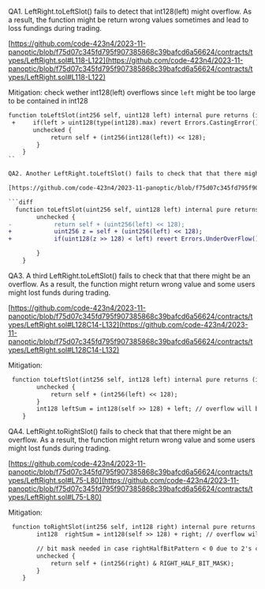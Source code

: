 QA1. LeftRight.toLeftSlot() fails to detect that int128(left) might overflow. As a result, the function might be return wrong values sometimes and lead to loss fundings during trading.

[https://github.com/code-423n4/2023-11-panoptic/blob/f75d07c345fd795f907385868c39bafcd6a56624/contracts/types/LeftRight.sol#L118-L122](https://github.com/code-423n4/2023-11-panoptic/blob/f75d07c345fd795f907385868c39bafcd6a56624/contracts/types/LeftRight.sol#L118-L122)

Mitigation: check wether int128(left) overflows since ``left`` might be too large to be contained in int128

```diff
function toLeftSlot(int256 self, uint128 left) internal pure returns (int256) {
 +     if(left > uint128(type(int128).max) revert Errors.CastingError(); 
       unchecked {
            return self + (int256(int128(left)) << 128);
        }
    }
``

QA2. Another LeftRight.toLeftSlot() fails to check that that there might be an overflow. As a result, the function might return wrong value and some users might lost funds during trading. 

[https://github.com/code-423n4/2023-11-panoptic/blob/f75d07c345fd795f907385868c39bafcd6a56624/contracts/types/LeftRight.sol#L108-L112](https://github.com/code-423n4/2023-11-panoptic/blob/f75d07c345fd795f907385868c39bafcd6a56624/contracts/types/LeftRight.sol#L108-L112)

```diff
  function toLeftSlot(uint256 self, uint128 left) internal pure returns (uint256) {
        unchecked {
-            return self + (uint256(left) << 128);
+            uint256 z = self + (uint256(left) << 128);
+            if(uint128(z >> 128) < left) revert Errors.UnderOverFlow();

        }
    }
```

QA3. A third  LeftRight.toLeftSlot() fails to check that that there might be an overflow. As a result, the function might return wrong value and some users might lost funds during trading. 

[https://github.com/code-423n4/2023-11-panoptic/blob/f75d07c345fd795f907385868c39bafcd6a56624/contracts/types/LeftRight.sol#L128C14-L132](https://github.com/code-423n4/2023-11-panoptic/blob/f75d07c345fd795f907385868c39bafcd6a56624/contracts/types/LeftRight.sol#L128C14-L132)

Mitigation:

```diff
 function toLeftSlot(int256 self, int128 left) internal pure returns (int256) {
        unchecked {
            return self + (int256(left) << 128);
        }
        int128 leftSum = int128(self >> 128) + left; // overflow will be caught out of unchecked 
    }
```

QA4. LeftRight.toRightSlot() fails to check that that there might be an overflow. As a result, the function might return wrong value and some users might lost funds during trading. 

[https://github.com/code-423n4/2023-11-panoptic/blob/f75d07c345fd795f907385868c39bafcd6a56624/contracts/types/LeftRight.sol#L75-L80](https://github.com/code-423n4/2023-11-panoptic/blob/f75d07c345fd795f907385868c39bafcd6a56624/contracts/types/LeftRight.sol#L75-L80)

Mitigation: 
```diff
 function toRightSlot(int256 self, int128 right) internal pure returns (int256) {
        int128  rightSum = int128(self >> 128) + right; // overflow will be detected here out of unchecked

        // bit mask needed in case rightHalfBitPattern < 0 due to 2's complement
        unchecked {
            return self + (int256(right) & RIGHT_HALF_BIT_MASK);
        }
    }
```